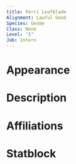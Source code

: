 ```yaml
---
title: Perri Leafblade
Alignment: Lawful Good
Species: Gnome
Class: None
Level: "1"
Job: Intern
---
```

# Appearance

# Description

# Affiliations

# Statblock



